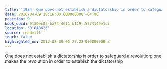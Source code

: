 ```yaml
---
title: '1984: One does not establish a dictatorship in order to safeguard …'
date: 2016-04-09 18:16:00.600000000 -04:00
position: 9
book_uuid: 9139ec85-ba74-4611-b129-15774149e1c7
location: '0.848623'
source: readmill
touch: false
highlighted_on: 2013-02-09 05:27:22.000000000 Z
---
```


One does not establish a dictatorship in order to safeguard a revolution; one makes the revolution in order to establish the dictatorship